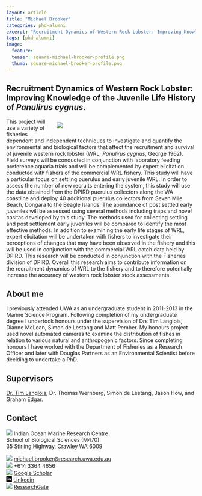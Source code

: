 ```yaml
---
layout: article
title: "Michael Brooker"
categories: phd-alumni
excerpt: "Recruitment Dynamics of Western Rock Lobster: Improving Knowledge of the Juvenile Life History of <i>Panulirus cygnus<i/> (2022)."
tags: [phd-alumni]
image:
  feature: 
  teaser: square-michael-brooker-profile.png
  thumb: square-michael-brooker-profile.png
---
```


## Recruitment Dynamics of Western Rock Lobster: Improving Knowledge of the Juvenile Life History of <i>Panulirus cygnus</i>.
<img src='/images/square-michael-brooker-profile.png' align='right' width="350" hspace="20" vspace="10">
This project will use a variety of fisheries dependent and independent techniques to investigate and quantify the environmental and biological factors that affect the recruitment and survival of juvenile western rock lobster (WRL; <i>Panulirus cygnus</i>, George 1962). Field surveys will be conducted in conjunction with laboratory feeding preference aquaria trials and will be complemented by expert elicitation conducted with fishers of the commercial WRL fishery. This study will have a particular focus on settling puerulus and early juvenile WRL. In order to assess the number of new recruits entering the system, this study will use the data obtained from the DPIRD puerulus collectors along the WA coastline and deploy 40 additional puerulus collectors from Seven Mile Beach, Dongara to the Beagle Islands. The abundance of post settled early juveniles will be assessed using several methods including traps and novel casitas developed by this study. The methods used for collecting settling and post settlement early juveniles will be compared to identify the most effective methods. In addition to examining the early life stages of WRL, expert elicitation will be undertaken with fishers to investigate their perceptions of changes that may have been observed in the fishery and this will be used in conjunction with the commercial WRL catch data held by DPIRD. This research will be conducted in conjunction with the Fisheries division of DPIRD. Overall this research aims to contribute information on the recruitment dynamics of WRL to the fishery and to therefore potentially increase the accuracy of western rock lobster stock assessments.

## About me
I previously  attended UWA as an undergraduate student in 2011-2013 in the Marine Science Program. Following completion of my undergraduate degree I undertook honours under the supervision of Drs Tim Langlois, Dianne McLean, Simon de Lestang and Matt Pember. My honours project used novel automated cameras to examine the distribution of fishes in relation to various natural and anthropogenic factors. Since completing honours I have worked with the Department of Fisheries as a Research Officer and later with  Douglas Partners as an Environmental Scientist before deciding to undertake a PhD.

## Supervisors
[Dr. Tim Langlois](https://uwamegfisheries.github.io/researchers/tim-langlois/ "Tim Langlois"), Dr. Thomas Wernberg, Simon de Lestang, Jason How, and Graham Edgar.

## Contact
<img src='/images/icons/building-regular.svg' width="15px"> Indian Ocean Marine Research Centre <br>
School of Biological Sciences (M470)<br>
35 Stirling Highway, Crawley WA 6009

<img src='/images/icons/envelope-regular.svg' width="15px"> <a href="mailto:michael.brooker@research.uwa.edu.au"> michael.brooker@research.uwa.edu.au</a><br>
<img src='/images/icons/phone-solid.svg' width="15px"> +614 3364 4656<br>
<img src='/images/icons/google-brands.svg' width="15px"> <a href="https://scholar.google.com/citations?user=pxEV6jcAAAAJ&hl=en">Google Scholar</a><br>
 <img src='/images/icons/linkedin.png' width="15px"> <a href="http://www.linkedin.com/in/michaelabrooker"> Linkedin</a><br>
<img src='/images/icons/researchgate-brands.svg' width="15px"> <a href="https://www.researchgate.net/profile/Michael_Brooker5"> ResearchGate</a><br>
